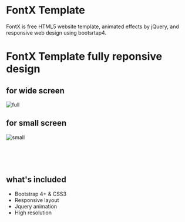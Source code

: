 # FontX Template

FontX is free HTML5 website template, animated effects by jQuery, and responsive web design using bootsrtap4.

# FontX Template fully reponsive design


## for wide screen
![full](https://user-images.githubusercontent.com/48655469/62017516-9fd64380-b1bf-11e9-9d8b-b4161a3dbae5.png)

## for small screen
![small](https://user-images.githubusercontent.com/48655469/62017741-72d66080-b1c0-11e9-968b-3f32d76d3993.png)


<br />
<br />
<br />

## what's included
* Bootstrap 4+ & CSS3
* Responsive layout
* Jquery animation
* High resolution
